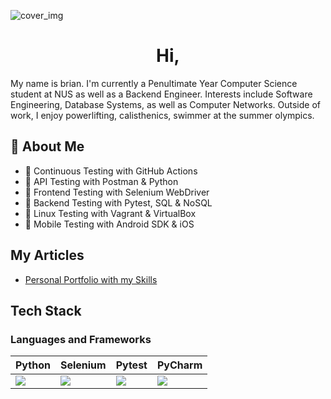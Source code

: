 <p><img src="https://raw.githubusercontent.com/BEPb/BEPb/main/src/header_.png" alt="cover_img"/></p>
<p align="center">
</p>
<h1 align="center">Hi,</h1>

My name is brian. I'm currently a Penultimate Year Computer Science student at NUS as well as a Backend Engineer. Interests include Software Engineering, Database Systems, as well as Computer Networks. Outside of work, I enjoy powerlifting, calisthenics, swimmer at the summer olympics.<br>

## 🚀 About Me

- 📌 Continuous Testing with GitHub Actions
- 📌 API Testing with Postman & Python
- 📌 Frontend Testing with Selenium WebDriver
- 📌 Backend Testing with Pytest, SQL & NoSQL
- 📌 Linux Testing with Vagrant & VirtualBox
- 📌 Mobile Testing with Android SDK & iOS

## My Articles
- [Personal Portfolio with my Skills](#)


## Tech Stack
<!-- [![My Skills](https://skillicons.dev/icons?i=py,selenium,firebase,gcp,azure,aws,kubernetes,postgres,linux,redhat,debian,ubuntu,bash,vim,jenkins,githubactions,github,git,docker,pycharm,vscode,postman,apple,androidstudio,windows,xd,stackoverflow,sklearn&perline=14)](https://skillicons.dev) -->

### Languages and Frameworks
| Python | Selenium | Pytest | PyCharm |
|----------|----------|----------|----------|
| <img src='https://cdn.jsdelivr.net/gh/devicons/devicon@latest/icons/python/python-original.svg'> | <img src='https://cdn.jsdelivr.net/gh/devicons/devicon@latest/icons/selenium/selenium-original.svg'> | <img src='https://cdn.jsdelivr.net/gh/devicons/devicon@latest/icons/pytest/pytest-original.svg'> | <img src='https://cdn.jsdelivr.net/gh/devicons/devicon@latest/icons/pycharm/pycharm-original.svg'> |
